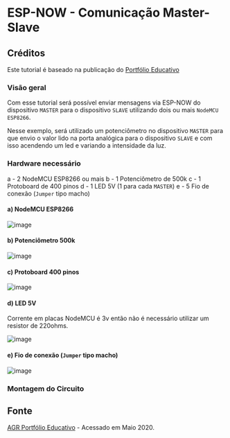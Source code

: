 # ESP-NOW - Comunicação Master-Slave

## Créditos

Este tutorial é baseado na publicação do [Portfólio Educativo](http://agrportfolioeducativo.blogspot.com/2020/03/nodemcu-04espnow-comunicacion.html)

### Visão geral

Com esse tutorial será possível enviar mensagens via ESP-NOW do dispositivo `MASTER` para o dispositivo `SLAVE` utilizando dois ou mais `NodeMCU ESP8266`.

Nesse exemplo, será utilizado um potenciômetro no dispositivo `MASTER` para que envio o valor lido na porta analógica para o dispositivo `SLAVE` e com isso acendendo um led e variando a intensidade da luz.

### Hardware necessário

a - 2 NodeMCU ESP8266 ou mais
b - 1 Potenciômetro de 500k
c - 1 Protoboard de 400 pinos
d - 1 LED 5V  (1 para cada `MASTER`)
e - 5 Fio de conexão (`Jumper` tipo macho)

#### a) NodeMCU ESP8266

![image](https://user-images.githubusercontent.com/22710963/79626592-9e5ef980-8107-11ea-8245-9ef23642a350.png)

#### b) Potenciômetro 500k

![image](https://user-images.githubusercontent.com/22710963/79626612-c77f8a00-8107-11ea-9c39-c90192c62aac.png)

#### c) Protoboard 400 pinos

![image](https://user-images.githubusercontent.com/22710963/79626629-e716b280-8107-11ea-84f8-45d4f999800d.png)

#### d) LED 5V

Corrente em placas NodeMCU é 3v então não é necessário utilizar um resistor de 220ohms.

![image](https://user-images.githubusercontent.com/22710963/79626643-001f6380-8108-11ea-8705-a3e44ed63dce.png)

#### e) Fio de conexão (`Jumper` tipo macho)

![image](https://user-images.githubusercontent.com/22710963/79626716-a1a6b500-8108-11ea-98b1-d4e4ff02e706.png)

### Montagem do Circuito



## Fonte

[AGR Portfólio Educativo](http://agrportfolioeducativo.blogspot.com/2020/03/nodemcu-04espnow-comunicacion.html) - Acessado em Maio 2020.
